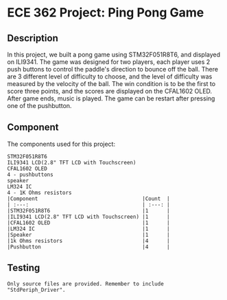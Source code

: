 # ECE 362 Project: Ping Pong Game

## Description
In this project, we built a pong game using STM32F051R8T6, and displayed on ILI9341. The game was designed for two players, each player uses 2 push buttons to control the paddle's direction to bounce off the ball. There are 3 different level of difficulty to choose, and the level of difficulty was measured by the velocity of the ball. The win condition is to be the first to score three points, and the scores are displayed on the CFAL1602 OLED. After game ends, music is played. The game can be restart after pressing one of the pushbutton.

## Component
The components used for this project: 
```
STM32F051R8T6
ILI9341 LCD(2.8" TFT LCD with Touchscreen)
CFAL1602 OLED
4 - pushbuttons
speaker
LM324 IC
4 - 1K Ohms resistors
|Component                                  |Count  |
| :---:                                     | :---: |
|STM32F051R8T6                              |1      |
|ILI9341 LCD(2.8" TFT LCD with Touchscreen) |1      |
|CFAL1602 OLED                              |1      |
|LM324 IC                                   |1      |
|Speaker                                    |1      |
|1k Ohms resistors                          |4      |
|Pushbutton                                 |4      |
```

## Testing
```
Only source files are provided. Remember to include "StdPeriph_Driver".
```
